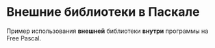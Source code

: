 Внешние библиотеки в Паскале
============================

Пример использования __внешней__ библиотеки __внутри__ программы на Free Pascal.
